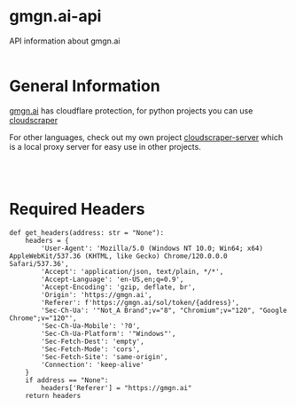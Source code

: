 # gmgn.ai-api
API information about gmgn.ai
<br></br>

# General Information
[gmgn.ai](https://gmgn.ai) has cloudflare protection, for python projects you can use [cloudscraper](https://github.com/VeNoMouS/cloudscraper)

For other languages, check out my own project [cloudscraper-server](https://github.com/GhostTypes/cloudscraper-server) which is a local proxy server for easy use in other projects.

<br></br>
# Required Headers
```
def get_headers(address: str = "None"):
    headers = {
        'User-Agent': 'Mozilla/5.0 (Windows NT 10.0; Win64; x64) AppleWebKit/537.36 (KHTML, like Gecko) Chrome/120.0.0.0 Safari/537.36',
        'Accept': 'application/json, text/plain, */*',
        'Accept-Language': 'en-US,en;q=0.9',
        'Accept-Encoding': 'gzip, deflate, br',
        'Origin': 'https://gmgn.ai',
        'Referer': f'https://gmgn.ai/sol/token/{address}',
        'Sec-Ch-Ua': '"Not_A Brand";v="8", "Chromium";v="120", "Google Chrome";v="120"',
        'Sec-Ch-Ua-Mobile': '?0',
        'Sec-Ch-Ua-Platform': '"Windows"',
        'Sec-Fetch-Dest': 'empty',
        'Sec-Fetch-Mode': 'cors',
        'Sec-Fetch-Site': 'same-origin',
        'Connection': 'keep-alive'
    }
    if address == "None":
        headers['Referer'] = "https://gmgn.ai"
    return headers
```